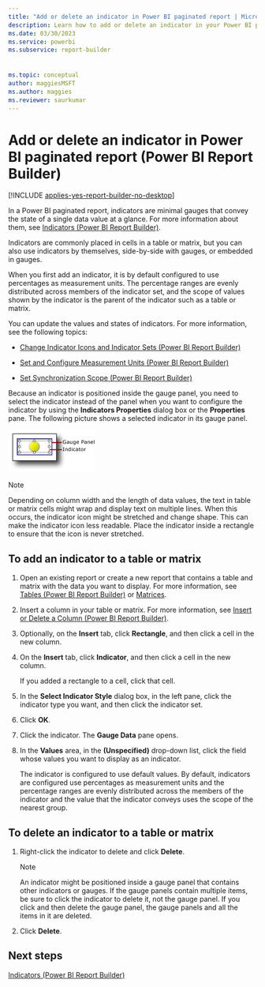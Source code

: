 ```yaml
---
title: "Add or delete an indicator in Power BI paginated report | Microsoft Docs"
description: Learn how to add or delete an indicator in your Power BI paginated reports to convey the state of a single data value in Power BI Report Builder.
ms.date: 03/30/2023
ms.service: powerbi
ms.subservice: report-builder


ms.topic: conceptual
author: maggiesMSFT
ms.author: maggies
ms.reviewer: saurkumar
---
```

# Add or delete an indicator in Power BI paginated report (Power BI Report Builder)

[!INCLUDE [applies-yes-report-builder-no-desktop](../../../includes/applies-yes-report-builder-no-desktop.md)]

  In a Power BI paginated report, indicators are minimal gauges that convey the state of a single data value at a glance. For more information about them, see [Indicators &#40;Power BI Report Builder&#41;](/sql/reporting-services/report-design/indicators-report-builder-and-ssrs).  
  
 Indicators are commonly placed in cells in a table or matrix, but you can also use indicators by themselves, side-by-side with gauges, or embedded in gauges.  
  
 When you first add an indicator, it is by default configured to use percentages as measurement units. The percentage ranges are evenly distributed across members of the indicator set, and the scope of values shown by the indicator is the parent of the indicator such as a table or matrix.  
  
 You can update the values and states of indicators. For more information, see the following topics:  
  
-   [Change Indicator Icons and Indicator Sets &#40;Power BI Report Builder&#41;](change-indicator-icons-and-indicator-sets-report-builder.md)  
  
-   [Set and Configure Measurement Units &#40;Power BI Report Builder&#41;](/sql/reporting-services/report-design/set-and-configure-measurement-units-report-builder-and-ssrs)  
  
-   [Set Synchronization Scope &#40;Power BI Report Builder&#41;](/sql/reporting-services/report-design/set-synchronization-scope-report-builder-and-ssrs)  
  
 Because an indicator is positioned inside the gauge panel, you need to select the indicator instead of the panel when you want to configure the indicator by using the **Indicators Properties** dialog box or the **Properties** pane. The following picture shows a selected indicator in its gauge panel.  
  
 ![Screenshot of a gauge panel with indicator.](./media/paginated-reports-visualizations/gauge-panel-with-indicator.gif "gauge-panel-with-indicator")  
  
> [!NOTE]  
>  Depending on column width and the length of data values, the text in table or matrix cells might wrap and display text on multiple lines. When this occurs, the indicator icon might be stretched and change shape. This can make the indicator icon less readable. Place the indicator inside a rectangle to ensure that the icon is never stretched.  
  
## To add an indicator to a table or matrix  
  
1.  Open an existing report or create a new report that contains a table and matrix with the data you want to display. For more information, see [Tables &#40;Power BI Report Builder&#41;](/sql/reporting-services/report-design/tables-report-builder-and-ssrs) or [Matrices](/sql/reporting-services/report-design/create-a-matrix-report-builder-and-ssrs).  
  
2.  Insert a column in your table or matrix. For more information, see [Insert or Delete a Column &#40;Power BI Report Builder&#41;](/sql/reporting-services/report-design/insert-or-delete-a-column-report-builder-and-ssrs).  
  
3.  Optionally, on the **Insert** tab, click **Rectangle**, and then click a cell in the new column.  
  
4.  On the **Insert** tab, click **Indicator**, and then click a cell in the new column.  
  
     If you added a rectangle to a cell, click that cell.  
  
5.  In the **Select Indicator Style** dialog box, in the left pane, click the indicator type you want, and then click the indicator set.  
  
6.  Click **OK**.  
  
7.  Click the indicator. The **Gauge Data** pane opens.  
  
8.  In the **Values** area, in the **(Unspecified)** drop-down list, click the field whose values you want to display as an indicator.  
  
     The indicator is configured to use default values. By default, indicators are configured use percentages as measurement units and the percentage ranges are evenly distributed across the members of the indicator and the value that the indicator conveys uses the scope of the nearest group.  
  
## To delete an indicator to a table or matrix  
  
1.  Right-click the indicator to delete and click **Delete**.  
  
    > [!NOTE]  
    >  An indicator might be positioned inside a gauge panel that contains other indicators or gauges. If the gauge panels contain multiple items, be sure to click the indicator to delete it, not the gauge panel. If you click and then delete the gauge panel, the gauge panels and all the items in it are deleted.  
  
2.  Click **Delete**.  
  
## Next steps  
 [Indicators &#40;Power BI Report Builder&#41;](/sql/reporting-services/report-design/indicators-report-builder-and-ssrs)  
  
  
